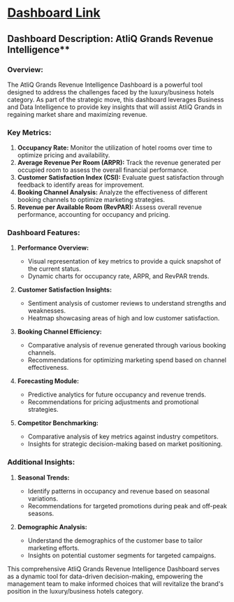 
# [Dashboard Link](https://www.novypro.com/project/atliq-grands-hospitality-revenue-insights-by-sridhar)

## Dashboard Description: AtliQ Grands Revenue Intelligence**

### Overview:
The AtliQ Grands Revenue Intelligence Dashboard is a powerful tool designed to address the challenges faced by the luxury/business hotels category. As part of the strategic move, this dashboard leverages Business and Data Intelligence to provide key insights that will assist AtliQ Grands in regaining market share and maximizing revenue.

### Key Metrics:
1. **Occupancy Rate:** Monitor the utilization of hotel rooms over time to optimize pricing and availability.
2. **Average Revenue Per Room (ARPR):** Track the revenue generated per occupied room to assess the overall financial performance.
3. **Customer Satisfaction Index (CSI):** Evaluate guest satisfaction through feedback to identify areas for improvement.
4. **Booking Channel Analysis:** Analyze the effectiveness of different booking channels to optimize marketing strategies.
5. **Revenue per Available Room (RevPAR):** Assess overall revenue performance, accounting for occupancy and pricing.

### Dashboard Features:
1. **Performance Overview:**
   - Visual representation of key metrics to provide a quick snapshot of the current status.
   - Dynamic charts for occupancy rate, ARPR, and RevPAR trends.

2. **Customer Satisfaction Insights:**
   - Sentiment analysis of customer reviews to understand strengths and weaknesses.
   - Heatmap showcasing areas of high and low customer satisfaction.

3. **Booking Channel Efficiency:**
   - Comparative analysis of revenue generated through various booking channels.
   - Recommendations for optimizing marketing spend based on channel effectiveness.

4. **Forecasting Module:**
   - Predictive analytics for future occupancy and revenue trends.
   - Recommendations for pricing adjustments and promotional strategies.

5. **Competitor Benchmarking:**
   - Comparative analysis of key metrics against industry competitors.
   - Insights for strategic decision-making based on market positioning.

### Additional Insights:
1. **Seasonal Trends:**
   - Identify patterns in occupancy and revenue based on seasonal variations.
   - Recommendations for targeted promotions during peak and off-peak seasons.

2. **Demographic Analysis:**
   - Understand the demographics of the customer base to tailor marketing efforts.
   - Insights on potential customer segments for targeted campaigns.

This comprehensive AtliQ Grands Revenue Intelligence Dashboard serves as a dynamic tool for data-driven decision-making, empowering the management team to make informed choices that will revitalize the brand's position in the luxury/business hotels category.
